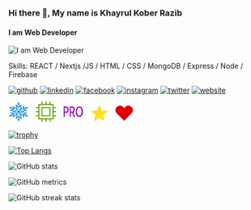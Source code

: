### Hi there 👋, My name is Khayrul Kober Razib
#### I am Web Developer
![I am Web Developer](https://i.ibb.co/6PXQM0Y/Black-Blue-Clean-Digital-Professional-Digital-Marketing-Linked-In-Article-Cover-Image-1.jpg)

Skills:  REACT / Nextjs /JS / HTML / CSS / MongoDB / Express / Node / Firebase



[<img src='https://cdn.jsdelivr.net/npm/simple-icons@3.0.1/icons/github.svg' alt='github' height='40'>](https://github.com/itsrazib1)  [<img src='https://cdn.jsdelivr.net/npm/simple-icons@3.0.1/icons/linkedin.svg' alt='linkedin' height='40'>](https://www.linkedin.com/in/khayrul-kober-razib-47b5bb291/)  [<img src='https://cdn.jsdelivr.net/npm/simple-icons@3.0.1/icons/facebook.svg' alt='facebook' height='40'>](https://www.facebook.com/khayrul.kober.razib)  [<img src='https://cdn.jsdelivr.net/npm/simple-icons@3.0.1/icons/instagram.svg' alt='instagram' height='40'>](https://www.instagram.com/k.kober.razib/)  [<img src='https://cdn.jsdelivr.net/npm/simple-icons@3.0.1/icons/twitter.svg' alt='twitter' height='40'>](https://twitter.com/k_kober_razib)  [<img src='https://cdn.jsdelivr.net/npm/simple-icons@3.0.1/icons/icloud.svg' alt='website' height='40'>](https://itsrazib.fun/)  

<a href='https://archiveprogram.github.com/'><img src='https://raw.githubusercontent.com/acervenky/animated-github-badges/master/assets/acbadge.gif' width='40' height='40'></a> <a href='https://docs.github.com/en/developers'><img src='https://raw.githubusercontent.com/acervenky/animated-github-badges/master/assets/devbadge.gif' width='40' height='40'></a> <a href='https://github.com/pricing'><img src='https://raw.githubusercontent.com/acervenky/animated-github-badges/master/assets/pro.gif' width='40' height='40'></a> <a href='https://stars.github.com/'><img src='https://raw.githubusercontent.com/acervenky/animated-github-badges/master/assets/starbadge.gif' width='35' height='35'></a> <a href='https://docs.github.com/en/github/supporting-the-open-source-community-with-github-sponsors'><img src='https://raw.githubusercontent.com/acervenky/animated-github-badges/master/assets/sponsorbadge.gif' width='35' height='35'></a> 

[![trophy](https://github-profile-trophy.vercel.app/?username=itsrazib1)](https://github.com/ryo-ma/github-profile-trophy)

[![Top Langs](https://github-readme-stats.vercel.app/api/top-langs/?username=itsrazib1)](https://github.com/anuraghazra/github-readme-stats)

![GitHub stats](https://github-readme-stats.vercel.app/api?username=itsrazib1&show_icons=true)  

![GitHub metrics](https://metrics.lecoq.io/itsrazib1)  

![GitHub streak stats](https://streak-stats.demolab.com/?user=itsrazib1)  
 
